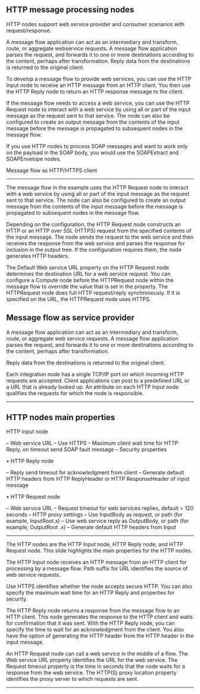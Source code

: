HTTP message processing nodes
----------------------------------------------------------------------------------

HTTP nodes support web service provider and consumer scenarios with request/response.

A message flow application can act as an intermediary and transform, route, or aggregate webservice requests. A message flow application parses the request, 
and forwards it to one or more destinations according to the content, perhaps after transformation. Reply data from the destinations is returned to the original client.

To develop a message flow to provide web services, you can use the HTTP Input node to receive an HTTP message from an HTTP client. You then use the HTTP Reply node to return an HTTP response message to the client.

If the message flow needs to access a web service, you can use the HTTP Request node to interact with a web service by using all or part of the input message as the request sent to that service. The node can also be configured to create an output message from the contents of the input message before the message is propagated to subsequent nodes in the message flow.

If you use HTTP nodes to process SOAP messages and want to work only on the payload in the SOAP body, you would use the SOAPExtract and SOAPEnvelope nodes.


Message flow as HTTP/HTTPS client

-----------------------------------------------------------------------------------------------------------------------------------------
The message flow in the example uses the HTTP Request node to interact with a web service by using all or part of the input message as the request sent to that service. The node can also be configured to create an output message from the contents of the input message before the message is propagated to subsequent nodes in the message flow.

Depending on the configuration, the HTTP Request node constructs an HTTP or an HTTP over SSL (HTTPS) request from the specified contents of the input message. The node sends the request to the web service and then receives the response from the web service and parses the response for inclusion in the output tree. If the configuration requires them, the node generates HTTP headers.

The Default Web service URL property on the HTTP Request node determines the destination URL for a web service request. You can configure a Compute node before the HTTPRequest node within the message flow to override the value that is set in the property. The HTTPRequest node does full HTTP request/reply synchronously.
If it is specified on the URL, the HTTPRequest node uses HTTPS.

Message flow as service provider
-----------------------------------------------------------------------------------------------------------------------------------------------------
A message flow application can act as an intermediary and transform, route, or aggregate web service requests. A message flow application parses the request, and forwards it to one or more destinations according to the content, perhaps after transformation. 

Reply data from the destinations is returned to the original client.

Each integration node has a single TCP/IP port on which incoming HTTP requests are accepted. 
Client applications can post to a predefined URL or a URL that is already looked up. An attribute on each HTTP Input node qualifies the requests for which the node is responsible.


---------------------------------------------------------------------------------------------------------------------------------------------------

HTTP nodes main properties
----------------------------------------------------------------------------------------------------------------------
HTTP Input node

– Web service URL
– Use HTTPS
– Maximum client wait time for HTTP Reply, on timeout send SOAP fault message
– Security properties

• HTTP Reply node

– Reply send timeout for acknowledgment from client
– Generate default HTTP headers from HTTP ReplyHeader or HTTP ResponseHeader of input message

• HTTP Request node

– Web service URL
– Request timeout for web services replies, default = 120 seconds
– HTTP proxy settings
– Use InputBody as request, or path (for example, InputRoot.x)
– Use web service reply as OutputBody, or path (for example, OutputRoot .x)
– Generate default HTTP headers from Input

---------------------------------------------------------------------------------------------------------------------------------------

The HTTP nodes are the HTTP Input node, HTTP Reply node, and HTTP Request node. This slide highlights the main properties for the HTTP nodes.

The HTTP Input node receives an HTTP message from an HTTP client for processing by a message flow. 
Path suffix for URL identifies the source of web service requests. 

Use HTTPS identifies whether the node accepts secure HTTP. You can also specify the maximum wait time for an HTTP Reply and properties for security.

The HTTP Reply node returns a response from the message flow to an HTTP client. This node generates the response to the HTTP client and waits for confirmation that it was sent. With the HTTP Reply node, you can specify the time to wait for an acknowledgment from the client. You also have the option of generating the HTTP header from the HTTP header in the input message.

An HTTP Request node can call a web service in the middle of a flow. The Web service URL property identifies the URL for the web service. The Request timeout property is the time in seconds that the node waits for a response from the web service. The HTTP(S) proxy location property identifies the proxy server to which requests are sent.

----------------------------------------------------------------------------------------------------------------------------------------------------------